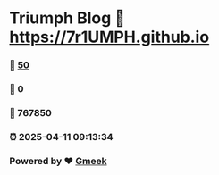 # Triumph Blog :link: https://7r1UMPH.github.io 
### :page_facing_up: [50](https://7r1UMPH.github.io/tag.html) 
### :speech_balloon: 0 
### :hibiscus: 767850 
### :alarm_clock: 2025-04-11 09:13:34 
### Powered by :heart: [Gmeek](https://github.com/Meekdai/Gmeek)
